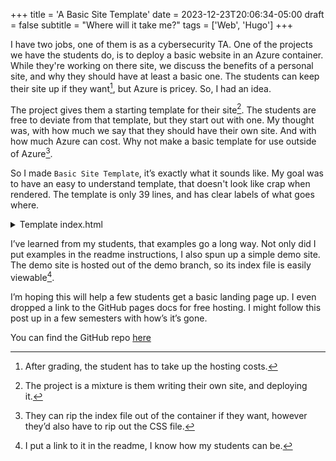 +++
title = 'A Basic Site Template'
date = 2023-12-23T20:06:34-05:00
draft = false
subtitle = "Where will it take me?"
tags = ['Web', 'Hugo']
+++

I have two jobs, one of them is as a cybersecurity TA. One of the projects we have the students do, is to deploy a basic website in an Azure container. While they're working on there site, we discuss the benefits of a personal site, and why they should have at least a basic one. The students can keep their site up if they want[^1], but Azure is pricey. So, I had an idea.

The project gives them a starting template for their site[^2]. The students are free to deviate from that template, but they start out with one. My thought was, with how much we say that they should have their own site. And with how much Azure can cost. Why not make a basic template for use outside of Azure[^3].


So I made `Basic Site Template`, it’s exactly what it sounds like. My goal was to have an easy to understand template, that doesn't look like crap when rendered. The template is only 39 lines, and has clear labels of what goes where.

<details><summary>Template index.html</summary>

```HTML
<!DOCTYPE html>
<html lang="en-us" dir="ltr">
	<head>
		<meta name="viewport" content="width=device-width">
		<link rel="stylesheet" href="https://cdn.simplecss.org/simple.min.css">
	</head>
	<title>SITE TITLE</title>
	<body>
		<header>
			<h1>SITE TITLE</h1>
			<nav>
				<ul>
					<li>
						<a href='LINK'>LINK 1</a>
					</li>
					<li>
						<a href='LINK'>LINK 2</a>
					</li>
				</ul>
			</nav>
		</header>
		<main>
			<center>
			<img src='/pics/FILENAME' width='256' height='256'/> <br>
			
			<p>ABOUT YOU</p>
			
			<p><a class='button' href='mailto:YOUR EMAIL'>Contact Me!</a></p>
			
			</center>
		</main>
		<footer>
			<p>Copyright NAME 2024
				<br>
			Site made with <a href='https://simplecss.org'>Simple.CSS</a>
			</p>
		</footer>
	</body>
</html>	
```

</details>

I’ve learned from my students, that examples go a long way. Not only did I put examples in the readme instructions, I also spun up a simple demo site. The demo site is hosted out of the demo branch, so its index file is easily viewable[^4]. 

I’m hoping this will help a few students get a basic landing page up. I even dropped a link to the GitHub pages docs for free hosting. I might follow this post up in a few semesters with how’s it’s gone.

You can find the GitHub repo [here](https://github.com/nathnp/Basic-Site-Template)

[^1]: After grading, the student has to take up the hosting costs. 

[^2]: The project is a mixture is them writing their own site, and deploying it. 

[^3]: They can rip the index file out of the container if they want, however they’d also have to rip out the CSS file.

[^4]: I put a link to it in the readme, I know how my students can be. 